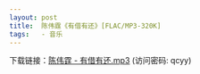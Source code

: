 ```yaml
---
layout: post
title:  陈伟霆《有借有还》[FLAC/MP3-320K]
tags:   - 音乐
---
```

下载链接：<a href="https://url89.ctfile.com/f/49227189-962707596-8ecb9c?p=qcyy" target="_blank">陈伟霆 - 有借有还.mp3</a> (访问密码: qcyy)<br/>
